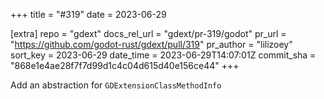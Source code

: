 +++
title = "#319"
date = 2023-06-29

[extra]
repo = "gdext"
docs_rel_url = "gdext/pr-319/godot"
pr_url = "https://github.com/godot-rust/gdext/pull/319"
pr_author = "lilizoey"
sort_key = 2023-06-29
date_time = 2023-06-29T14:07:01Z
commit_sha = "868e1e4ae28f7f7d99d1c4c04d615d40e156ce44"
+++

Add an abstraction for `GDExtensionClassMethodInfo`
